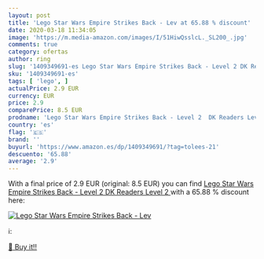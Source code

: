 ```yaml
---
layout: post
title: 'Lego Star Wars Empire Strikes Back - Lev at 65.88 % discount'
date: 2020-03-18 11:34:05
image: 'https://m.media-amazon.com/images/I/51HiwQsslcL._SL200_.jpg'
comments: true
category: ofertas
author: ring
slug: '1409349691-es Lego Star Wars Empire Strikes Back - Level 2 DK Readers...'
sku: '1409349691-es'
tags: [ 'lego', ]
actualPrice: 2.9 EUR
currency: EUR
price: 2.9
comparePrice: 8.5 EUR
prodname: 'Lego Star Wars Empire Strikes Back - Level 2  DK Readers Level 2 '
country: 'es'
flag: '🇪🇸'
brand: ''
buyurl: 'https://www.amazon.es/dp/1409349691/?tag=tolees-21'
descuento: '65.88'
average: '2.9'
---
```


With a final price of 2.9 EUR (original: 8.5 EUR) you can find [Lego Star Wars Empire Strikes Back - Level 2  DK Readers Level 2 ](https://www.amazon.es/dp/1409349691/?tag=tolees-21) with a  65.88 % discount here:

[![Lego Star Wars Empire Strikes Back - Lev](https://m.media-amazon.com/images/I/51HiwQsslcL._SL200_.jpg)](https://www.amazon.es/dp/1409349691/?tag=tolees-21)

ℹ️:


[🛒 Buy it!!](https://www.amazon.es/dp/1409349691/?tag=tolees-21)
